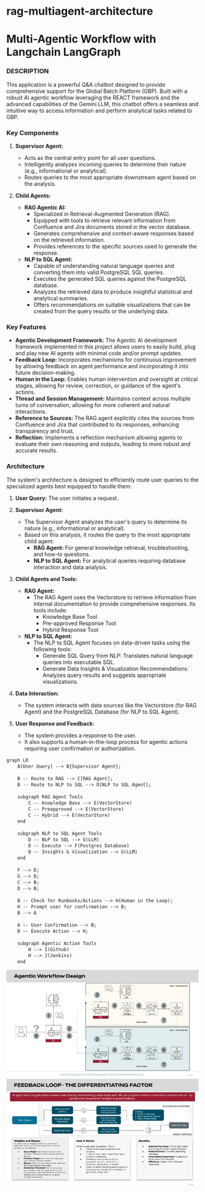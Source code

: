 # rag-multiagent-architecture
# Multi-Agentic Workflow with Langchain LangGraph

### DESCRIPTION

This application is a powerful Q&A chatbot designed to provide comprehensive support for the Global Batch Platform (GBP). Built with a robust AI agentic workflow leveraging the REACT framework and the advanced capabilities of the Gemini LLM, this chatbot offers a seamless and intuitive way to access information and perform analytical tasks related to GBP.

### Key Components

1.  **Supervisor Agent:**
    * Acts as the central entry point for all user questions.
    * Intelligently analyzes incoming queries to determine their nature (e.g., informational or analytical).
    * Routes queries to the most appropriate downstream agent based on the analysis.

2.  **Child Agents:**
    * **RAG Agentic AI:**
        * Specialized in Retrieval-Augmented Generation (RAG).
        * Equipped with tools to retrieve relevant information from Confluence and Jira documents stored in the vector database.
        * Generates comprehensive and context-aware responses based on the retrieved information.
        * Provides references to the specific sources used to generate the response.
    * **NLP to SQL Agent:**
        * Capable of understanding natural language queries and converting them into valid PostgreSQL SQL queries.
        * Executes the generated SQL queries against the PostgreSQL database.
        * Analyzes the retrieved data to produce insightful statistical and analytical summaries.
        * Offers recommendations on suitable visualizations that can be created from the query results or the underlying data.

### Key Features

* **Agentic Development Framework:** The Agentic AI development framework implemented in this project allows users to easily build, plug and play new AI agents with minimal code and/or prompt updates.
* **Feedback Loop:** Incorporates mechanisms for continuous improvement by allowing feedback on agent performance and incorporating it into future decision-making.
* **Human in the Loop:** Enables human intervention and oversight at critical stages, allowing for review, correction, or guidance of the agent's actions.
* **Thread and Session Management:** Maintains context across multiple turns of conversation, allowing for more coherent and natural interactions.
* **Reference to Sources:** The RAG agent explicitly cites the sources from Confluence and Jira that contributed to its responses, enhancing transparency and trust.
* **Reflection:** Implements a reflection mechanism allowing agents to evaluate their own reasoning and outputs, leading to more robust and accurate results.

### Architecture

The system's architecture is designed to efficiently route user queries to the specialized agents best equipped to handle them:

1.  **User Query:** The user initiates a request.
2.  **Supervisor Agent:**
    * The Supervisor Agent analyzes the user's query to determine its nature (e.g., informational or analytical).
    * Based on this analysis, it routes the query to the most appropriate child agent:
        * **RAG Agent:** For general knowledge retrieval, troubleshooting, and how-to questions.
        * **NLP to SQL Agent:** For analytical queries requiring database interaction and data analysis.
3.  **Child Agents and Tools:**

    * **RAG Agent:**
        * The RAG Agent uses the Vectorstore to retrieve information from internal documentation to provide comprehensive responses. Its tools include:
            * Knowledge Base Tool
            * Pre-approved Response Tool
            * Hybrid Response Tool
    * **NLP to SQL Agent:**
        * The NLP to SQL Agent focuses on data-driven tasks using the following tools:
            * Generate SQL Query from NLP: Translates natural language queries into executable SQL.
            * Generate Data Insights & Visualization Recommendations: Analyzes query results and suggests appropriate visualizations.
4.  **Data Interaction:**
    * The system interacts with data sources like the Vectorstore (for RAG Agent) and the PostgreSQL Database (for NLP to SQL Agent).
5.  **User Response and Feedback:**
    * The system provides a response to the user.
    * It also supports a human-in-the-loop process for agentic actions requiring user confirmation or authorization.

```mermaid
graph LR
    A[User Query] --> B{Supervisor Agent};

    B -- Route to RAG --> C[RAG Agent];
    B -- Route to NLP to SQL --> D[NLP to SQL Agent];

    subgraph RAG Agent Tools
        C -- Knowledge Base --> E(VectorStore)
        C -- Preapproved --> E(VectorStore)
        C -- Hybrid --> E(VectorStore)
    end

    subgraph NLP to SQL Agent Tools
        D -- NLP to SQL --> G(LLM)
        D -- Execute --> F(Postgres Database)
        D -- Insights & Visualization --> G(LLM)
    end

    F --> D;
    G --> D;
    C --> B;
    D --> B;

    B -- Check for Runbooks/Actions --> H(Human in the Loop);
    H -- Prompt user for confirmation --> B;
    B --> A

    A -- User Confirmation --> B;
    B -- Execute Action --> H;

    subgraph Agentic Action Tools
        H --> I(Github)
        H --> J(Jenkins)
    end
```
![alt text](supervisor-workflow.jpg)
![alt text](feedback-loop.jpg)